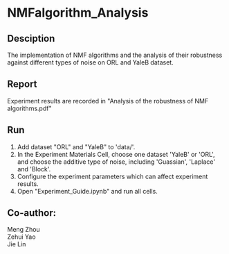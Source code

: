 # NMFalgorithm_Analysis

## Desciption
The implementation of NMF algorithms and the analysis of their robustness against different types of noise on ORL and YaleB dataset.

## Report 
Experiment results are recorded in "Analysis of the robustness of NMF algorithms.pdf" 

## Run
1. Add dataset "ORL" and "YaleB" to 'data/'.
2. In the Experiment Materials Cell, choose one dataset 'YaleB' or 'ORL', and choose the additive type of noise, including 'Guassian', 'Laplace' and 'Block'.
3. Configure the experiment parameters which can affect experiment results.
4. Open "Experiment_Guide.ipynb" and run all cells.

## Co-author: 
Meng Zhou \
Zehui Yao \
Jie Lin
